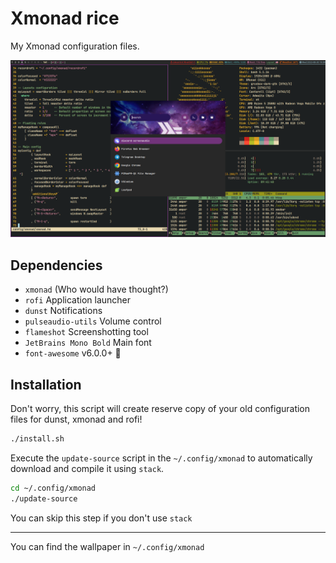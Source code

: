 # Xmonad rice

My Xmonad configuration files.

![megapon](./stuff/screenshot.png)

## Dependencies
- `xmonad` (Who would have thought?)
- `rofi` Application launcher
- `dunst` Notifications
- `pulseaudio-utils` Volume control
- `flameshot` Screenshotting tool
- `JetBrains Mono Bold` Main font
- `font-awesome` v6.0.0+ 🚀


## Installation

Don't worry, this script will create reserve copy of your old configuration files for dunst, xmonad and rofi!
```bash
./install.sh
```

Execute the `update-source` script in the `~/.config/xmonad` to automatically download and compile it using `stack`. 
```bash
cd ~/.config/xmonad
./update-source
```
You can skip this step if you don't use `stack`
***
You can find the wallpaper in `~/.config/xmonad`
